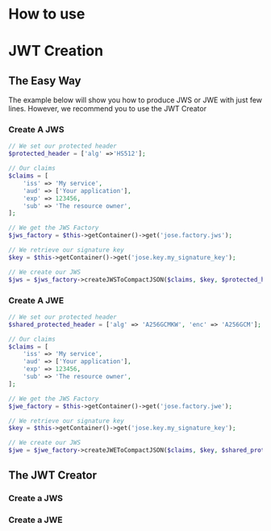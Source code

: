 How to use
==========

# JWT Creation

## The Easy Way

The example below will show you how to produce JWS or JWE with just few lines.
However, we recommend you to use the JWT Creator

### Create A JWS

```php
// We set our protected header
$protected_header = ['alg' =>'HS512'];

// Our claims
$claims = [
    'iss' => 'My service',
    'aud' => ['Your application'],
    'exp' => 123456,
    'sub' => 'The resource owner',
];

// We get the JWS Factory
$jws_factory = $this->getContainer()->get('jose.factory.jws');

// We retrieve our signature key
$key = $this->getContainer()->get('jose.key.my_signature_key');

// We create our JWS
$jws = $jws_factory->createJWSToCompactJSON($claims, $key, $protected_header);
```

### Create A JWE

```php
// We set our protected header
$shared_protected_header = ['alg' => 'A256GCMKW', 'enc' => 'A256GCM'];

// Our claims
$claims = [
    'iss' => 'My service',
    'aud' => ['Your application'],
    'exp' => 123456,
    'sub' => 'The resource owner',
];

// We get the JWS Factory
$jwe_factory = $this->getContainer()->get('jose.factory.jwe');

// We retrieve our signature key
$key = $this->getContainer()->get('jose.key.my_signature_key');

// We create our JWS
$jwe = $jwe_factory->createJWEToCompactJSON($claims, $key, $shared_protected_header);
```

## The JWT Creator

### Create a JWS

### Create a JWE
